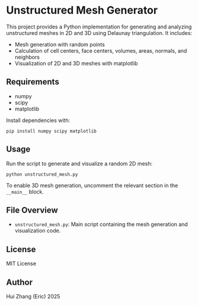 # Unstructured Mesh Generator

This project provides a Python implementation for generating and analyzing unstructured meshes in 2D and 3D using Delaunay triangulation. It includes:

- Mesh generation with random points
- Calculation of cell centers, face centers, volumes, areas, normals, and neighbors
- Visualization of 2D and 3D meshes with matplotlib

## Requirements
- numpy
- scipy
- matplotlib

Install dependencies with:

```
pip install numpy scipy matplotlib
```

## Usage
Run the script to generate and visualize a random 2D mesh:

```
python unstructured_mesh.py
```

To enable 3D mesh generation, uncomment the relevant section in the `__main__` block.

## File Overview
- `unstructured_mesh.py`: Main script containing the mesh generation and visualization code.

## License
MIT License

## Author
Hui Zhang (Eric) 2025
